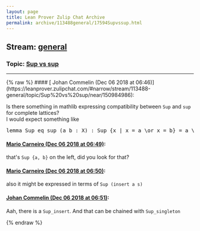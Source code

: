 ```yaml
---
layout: page
title: Lean Prover Zulip Chat Archive 
permalink: archive/113488general/17594Supvssup.html
---
```


## Stream: [general](https://leanprover-community.github.io/archive/113488general/index.html)
### Topic: [Sup vs sup](https://leanprover-community.github.io/archive/113488general/17594Supvssup.html)

---

<base href="https://leanprover.zulipchat.com">
{% raw %}
#### [ Johan Commelin (Dec 06 2018 at 06:46)](https://leanprover.zulipchat.com/#narrow/stream/113488-general/topic/Sup%20vs%20sup/near/150984986):
<p>Is there something in mathlib expressing compatibility between <code>Sup</code> and <code>sup</code> for complete lattices?<br>
I would expect something like</p>
<div class="codehilite"><pre><span></span><span class="kn">lemma</span> <span class="n">Sup_eq_sup</span> <span class="o">(</span><span class="n">a</span> <span class="n">b</span> <span class="o">:</span> <span class="n">X</span><span class="o">)</span> <span class="o">:</span> <span class="n">Sup</span> <span class="o">{</span><span class="n">x</span> <span class="bp">|</span> <span class="n">x</span> <span class="bp">=</span> <span class="n">a</span> <span class="err">\</span><span class="n">or</span> <span class="n">x</span> <span class="bp">=</span> <span class="n">b</span><span class="o">}</span> <span class="bp">=</span> <span class="n">a</span> <span class="err">\</span><span class="n">sqcup</span> <span class="n">b</span> <span class="o">:=</span> <span class="n">sorry</span>
</pre></div>

#### [ Mario Carneiro (Dec 06 2018 at 06:49)](https://leanprover.zulipchat.com/#narrow/stream/113488-general/topic/Sup%20vs%20sup/near/150985082):
<p>that's <code>Sup {a, b}</code> on the left, did you look for that?</p>

#### [ Mario Carneiro (Dec 06 2018 at 06:50)](https://leanprover.zulipchat.com/#narrow/stream/113488-general/topic/Sup%20vs%20sup/near/150985130):
<p>also it might be expressed in terms of <code>Sup (insert a s)</code></p>

#### [ Johan Commelin (Dec 06 2018 at 06:51)](https://leanprover.zulipchat.com/#narrow/stream/113488-general/topic/Sup%20vs%20sup/near/150985153):
<p>Aah, there is a <code>Sup_insert</code>. And that can be chained with <code>Sup_singleton</code></p>


{% endraw %}
